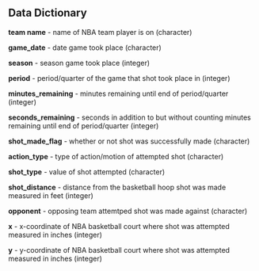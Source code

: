 ## Data Dictionary

**team name** - name of NBA team player is on (character)  

**game_date** - date game took place (character)  

**season** - season game took place (integer)  

**period** - period/quarter of the game that shot took place in (integer)  

**minutes_remaining** - minutes remaining until end of period/quarter (integer)  

**seconds_remaining** - seconds in addition to but without counting minutes remaining until end of period/quarter (integer)  

**shot_made_flag** - whether or not shot was successfully made (character)  

**action_type** - type of action/motion of attempted shot (character)  

**shot_type** - value of shot attempted (character)  

**shot_distance** - distance from the basketball hoop shot was made measured in feet (integer)  

**opponent** - opposing team attemtped shot was made against (character)  

**x** - x-coordinate of NBA basketball court where shot was attempted measured in inches (integer)  

**y** - y-coordinate of NBA basketball court where shot was attempted measured in inches (integer)  
